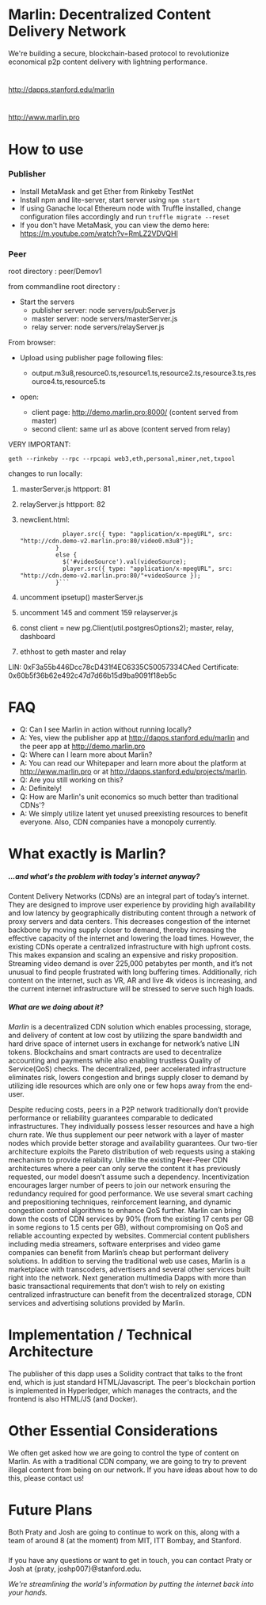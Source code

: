 # Marlin: Decentralized Content Delivery Network

We're building a secure, blockchain-based protocol to revolutionize economical p2p content delivery with lightning performance.
# 
http://dapps.stanford.edu/marlin
# 
http://www.marlin.pro


# How to use
### Publisher
  - Install MetaMask and get Ether from Rinkeby TestNet
  - Install npm and lite-server, start server using `npm start`
  - If using Ganache local Ethereum node with Truffle installed, change configuration files accordingly and run `truffle migrate --reset`
  - If you don't have MetaMask, you can view the demo here: https://m.youtube.com/watch?v=RmLZ2VDVQHI

### Peer

root directory : peer/Demov1

from commandline root directory :

- Start the servers
  - publisher server: node servers/pubServer.js
  - master server: node servers/masterServer.js
  - relay server: node servers/relayServer.js

From browser:

- Upload using publisher page following files:
  - output.m3u8,resource0.ts,resource1.ts,resource2.ts,resource3.ts,resource4.ts,resource5.ts

- open:
  - client page: http://demo.marlin.pro:8000/ (content served from master)
  - second client: same url as above (content served from relay)



VERY IMPORTANT:

`geth --rinkeby --rpc --rpcapi web3,eth,personal,miner,net,txpool`



changes to run locally:

1. masterServer.js
	httpport: 81
2. relayServer.js
	httpport: 82

3. newclient.html:
	```if (videoSource == null){
                player.src({ type: "application/x-mpegURL", src: "http://cdn.demo-v2.marlin.pro:80/video0.m3u8"});
              }
              else {
                $('#videoSource').val(videoSource);
                player.src({ type: "application/x-mpegURL", src: "http://cdn.demo-v2.marlin.pro:80/"+videoSource });
              }```

4. uncomment ipsetup() masterServer.js
5. uncomment 145 and comment 159 relayserver.js
6. const client = new pg.Client(util.postgresOptions2); master, relay, dashboard

7. ethhost to geth master and relay

LIN: 0xF3a55b446Dcc78cD431f4EC6335C50057334CAed
Certificate: 0x60b5f36b62e492c47d7d66b15d9ba9091f18eb5c 


# FAQ
 - Q: Can I see Marlin in action without running locally?
 - A: Yes, view the publisher app at http://dapps.stanford.edu/marlin and the peer app at http://demo.marlin.pro
 - Q: Where can I learn more about Marlin? 
 - A: You can read our Whitepaper and learn more about the platform at http://www.marlin.pro or at http://dapps.stanford.edu/projects/marlin.
 - Q: Are you still working on this?
 - A: Definitely!
 - Q: How are Marlin's unit economics so much better than traditional CDNs'? 
 - A: We simply utilize latent yet unused preexisting resources to benefit everyone. Also, CDN companies have a monopoly currently.

# What exactly is Marlin?
##### ...and what's the problem with today's internet anyway?
Content Delivery Networks (CDNs) are an integral part of today’s internet. They are designed to improve user experience by providing high availability and low latency by geographically distributing content through a network of proxy servers and data centers. This decreases congestion of the internet backbone by moving supply closer to demand, thereby increasing the effective capacity of the internet and lowering the load times. However, the existing CDNs operate a centralized infrastructure with high upfront costs. This makes expansion and scaling an expensive and risky proposition. Streaming video demand is over 225,000 petabytes per month, and it’s not unusual to find people frustrated with long buffering times. Additionally, rich content on the internet, such as VR, AR and live 4k videos is increasing, and the current internet infrastructure will be stressed to serve such high loads.

##### What are we doing about it?
*Marlin* is a decentralized CDN solution which enables processing, storage, and delivery of content at low cost by utilizing the spare bandwidth and hard drive space of internet users in exchange for network’s native LIN tokens. Blockchains and smart contracts are used to decentralize accounting and payments while also enabling trustless Quality of Service(QoS) checks. The decentralized, peer accelerated infrastructure eliminates risk, lowers congestion and brings supply closer to demand by utilizing idle resources which are only one or few hops away from the end-user.

Despite reducing costs, peers in a P2P network traditionally don’t provide performance or reliability guarantees comparable to dedicated infrastructures. They individually possess lesser resources and have a high churn rate. We thus supplement our peer network with a layer of master nodes which provide better storage and availability guarantees. Our two-tier architecture exploits the Pareto distribution of web requests using a staking mechanism to provide reliability. Unlike the existing Peer-Peer CDN architectures where a peer can only serve the content it has previously requested, our model doesn’t assume such a dependency. Incentivization encourages larger number of peers to join our network ensuring the redundancy required for good performance. We use several smart caching and prepositioning techniques, reinforcement learning, and dynamic congestion control algorithms to enhance QoS further. Marlin can bring down the costs of CDN services by 90% (from the existing 17 cents per GB in some regions to 1.5 cents per GB), without compromising on QoS and reliable accounting expected by websites. Commercial content publishers including media streamers, software enterprises and video game companies can benefit from Marlin’s cheap but performant delivery solutions. In addition to serving the traditional web use cases, Marlin is a marketplace with transcoders, advertisers and several other services built right into the network. Next generation multimedia Dapps with more than basic transactional requirements that don’t wish to rely on existing centralized infrastructure can benefit from the decentralized storage, CDN services and advertising solutions provided by Marlin.

# Implementation / Technical Architecture
The publisher of this dapp uses a Solidity contract that talks to the front end, which is just standard HTML/Javascript. The peer's blockchain portion is implemented in Hyperledger, which manages the contracts, and the frontend is also HTML/JS (and Docker).

# Other Essential Considerations
We often get asked how we are going to control the type of content on Marlin. As with a traditional CDN company, we are going to try to prevent illegal content from being on our network. If you have ideas about how to do this, please contact us!

# Future Plans
Both Praty and Josh are going to continue to work on this, along with a team of around 8 (at the moment) from MIT, ITT Bombay, and Stanford. 
#####
If you have any questions or want to get in touch, you can contact Praty or Josh at {praty, joshp007}@stanford.edu.

*We're streamlining the world's information by putting the internet back into your hands.*
